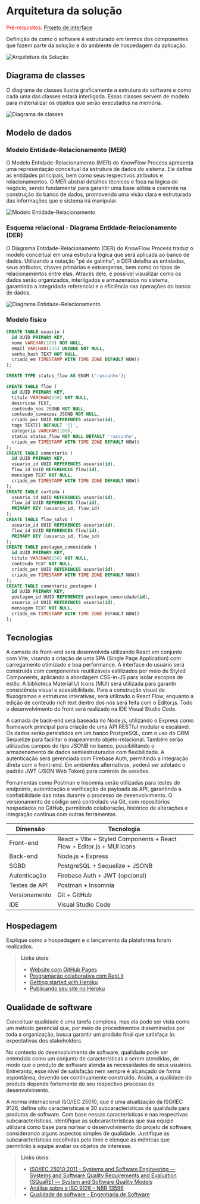 # Arquitetura da solução

<span style="color:red">Pré-requisitos: <a href="05-Projeto-interface.md"> Projeto de interface</a></span>

Definição de como o software é estruturado em termos dos componentes que fazem parte da solução e do ambiente de hospedagem da aplicação.

![Arquitetura da Solução](images/arquitetura.png)

## Diagrama de classes

O diagrama de classes ilustra graficamente a estrutura do software e como cada uma das classes estará interligada. Essas classes servem de modelo para materializar os objetos que serão executados na memória.



![Diagrama de classes](images/Diagramadeclasse.png)


##  Modelo de dados

### Modelo Entidade-Relacionamento (MER)

O Modelo Entidade-Relacionamento (MER) do KnowFlow Process apresenta uma representação conceitual da estrutura de dados do sistema. Ele define as entidades principais, bem como seus respectivos atributos e relacionamentos. O MER abstrai detalhes técnicos e foca na lógica do negócio, sendo fundamental para garantir uma base sólida e coerente na construção do banco de dados, promovendo uma visão clara e estruturada das informações que o sistema irá manipular.

![Modelo Entidade-Relacionamento](images/MERKnowFlow.png)

### Esquema relacional - Diagrama Entidade-Relacionamento (DER)

O Diagrama Entidade-Relacionamento (DER) do KnowFlow Process traduz o modelo conceitual em uma estrutura lógica que será aplicada ao banco de dados. Utilizando a notação "pé de galinha", o DER detalha as entidades, seus atributos, chaves primárias e estrangeiras, bem como os tipos de relacionamentos entre elas. Através dele, é possível visualizar como os dados serão organizados, interligados e armazenados no sistema, garantindo a integridade referencial e a eficiência nas operações do banco de dados.

![Diagrama Entidade-Relacionamento](images/DER_KnowFlow.png)

### Modelo físico

```sql
CREATE TABLE usuario (
  id UUID PRIMARY KEY,
  nome VARCHAR(100) NOT NULL,
  email VARCHAR(255) UNIQUE NOT NULL,
  senha_hash TEXT NOT NULL,
  criado_em TIMESTAMP WITH TIME ZONE DEFAULT NOW()
);

CREATE TYPE status_flow AS ENUM ('rascunho');

CREATE TABLE flow (
  id UUID PRIMARY KEY,
  titulo VARCHAR(150) NOT NULL,
  descricao TEXT,
  conteudo_nos JSONB NOT NULL,
  conteudo_conexoes JSONB NOT NULL,
  criado_por UUID REFERENCES usuario(id),
  tags TEXT[] DEFAULT '{}',
  categoria VARCHAR(100),
  status status_flow NOT NULL DEFAULT 'rascunho',
  criado_em TIMESTAMP WITH TIME ZONE DEFAULT NOW()
);
CREATE TABLE comentario (
  id UUID PRIMARY KEY,
  usuario_id UUID REFERENCES usuario(id),
  flow_id UUID REFERENCES flow(id),
  mensagem TEXT NOT NULL,
  criado_em TIMESTAMP WITH TIME ZONE DEFAULT NOW()
);
CREATE TABLE curtida (
  usuario_id UUID REFERENCES usuario(id),
  flow_id UUID REFERENCES flow(id),
  PRIMARY KEY (usuario_id, flow_id)
);
CREATE TABLE flow_salvo (
  usuario_id UUID REFERENCES usuario(id),
  flow_id UUID REFERENCES flow(id),
  PRIMARY KEY (usuario_id, flow_id)
);
CREATE TABLE postagem_comunidade (
  id UUID PRIMARY KEY,
  titulo VARCHAR(150) NOT NULL,
  conteudo TEXT NOT NULL,
  criado_por UUID REFERENCES usuario(id),
  criado_em TIMESTAMP WITH TIME ZONE DEFAULT NOW()
);
CREATE TABLE comentario_postagem (
  id UUID PRIMARY KEY,
  postagem_id UUID REFERENCES postagem_comunidade(id),
  usuario_id UUID REFERENCES usuario(id),
  mensagem TEXT NOT NULL,
  criado_em TIMESTAMP WITH TIME ZONE DEFAULT NOW()
);
```

## Tecnologias

A camada de front-end será desenvolvida utilizando React em conjunto com Vite, visando a criação de uma SPA (Single Page Application) com carregamento otimizado e boa performance. A interface do usuário será construída com componentes reutilizáveis estilizados por meio de Styled Components, aplicando a abordagem CSS-in-JS para isolar escopos de estilo. A biblioteca Material UI Icons (MUI) será utilizada para garantir consistência visual e acessibilidade. Para a construção visual de fluxogramas e estruturas interativas, será utilizado o React Flow, enquanto a edição de conteúdo rich text dentro dos nós será feita com o Editor.js. Todo o desenvolvimento do front será realizado na IDE Visual Studio Code.

A camada de back-end será baseada no Node.js, utilizando o Express como framework principal para criação de uma API RESTful modular e escalável. Os dados serão persistidos em um banco PostgreSQL, com o uso do ORM Sequelize para facilitar o mapeamento objeto-relacional. Também serão utilizados campos do tipo JSONB no banco, possibilitando o armazenamento de dados semiestruturados com flexibilidade. A autenticação será gerenciada com Firebase Auth, permitindo a integração direta com o front-end. Em ambientes alternativos, poderá ser adotado o padrão JWT (JSON Web Token) para controle de sessões.

Ferramentas como Postman e Insomnia serão utilizadas para testes de endpoints, autenticação e verificação de payloads da API, garantindo a confiabilidade das rotas durante o processo de desenvolvimento. O versionamento de código será controlado via Git, com repositórios hospedados no GitHub, permitindo colaboração, histórico de alterações e integração contínua com outras ferramentas.

| Dimensão       | Tecnologia                                                                    |
|----------------|--------------------------------------------------------------------------------|
| Front-end      | React + Vite + Styled Components + React Flow + Editor.js + MUI Icons         |
| Back-end       | Node.js + Express                                                             |
| SGBD           | PostgreSQL + Sequelize + JSONB                                                |
| Autenticação   | Firebase Auth + JWT (opcional)                                                |
| Testes de API  | Postman + Insomnia                                                            |
| Versionamento  | Git + GitHub                                                                  |
| IDE            | Visual Studio Code                                                            |


## Hospedagem

Explique como a hospedagem e o lançamento da plataforma foram realizados.

> **Links úteis**:
> - [Website com GitHub Pages](https://pages.github.com/)
> - [Programação colaborativa com Repl.it](https://repl.it/)
> - [Getting started with Heroku](https://devcenter.heroku.com/start)
> - [Publicando seu site no Heroku](http://pythonclub.com.br/publicando-seu-hello-world-no-heroku.html)

## Qualidade de software

Conceituar qualidade é uma tarefa complexa, mas ela pode ser vista como um método gerencial que, por meio de procedimentos disseminados por toda a organização, busca garantir um produto final que satisfaça às expectativas dos stakeholders.

No contexto do desenvolvimento de software, qualidade pode ser entendida como um conjunto de características a serem atendidas, de modo que o produto de software atenda às necessidades de seus usuários. Entretanto, esse nível de satisfação nem sempre é alcançado de forma espontânea, devendo ser continuamente construído. Assim, a qualidade do produto depende fortemente do seu respectivo processo de desenvolvimento.

A norma internacional ISO/IEC 25010, que é uma atualização da ISO/IEC 9126, define oito características e 30 subcaracterísticas de qualidade para produtos de software. Com base nessas características e nas respectivas subcaracterísticas, identifique as subcaracterísticas que sua equipe utilizará como base para nortear o desenvolvimento do projeto de software, considerando alguns aspectos simples de qualidade. Justifique as subcaracterísticas escolhidas pelo time e elenque as métricas que permitirão à equipe avaliar os objetos de interesse.

> **Links úteis**:
> - [ISO/IEC 25010:2011 - Systems and Software Engineering — Systems and Software Quality Requirements and Evaluation (SQuaRE) — System and Software Quality Models](https://www.iso.org/standard/35733.html/)
> - [Análise sobre a ISO 9126 – NBR 13596](https://www.tiespecialistas.com.br/analise-sobre-iso-9126-nbr-13596/)
> - [Qualidade de software - Engenharia de Software](https://www.devmedia.com.br/qualidade-de-software-engenharia-de-software-29/18209)
